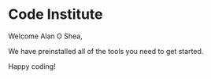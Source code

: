 # Code Institute

Welcome Alan O Shea,

We have preinstalled all of the tools you need to get started.

Happy coding!